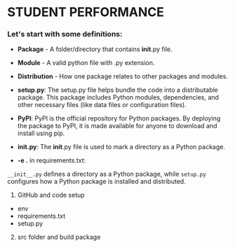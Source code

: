 # STUDENT PERFORMANCE

### Let's start with some definitions:
- **Package** - A folder/directory that contains __init__.py file. 
- **Module** - A valid python file with .py extension. 
- **Distribution** - How one package relates to other packages and modules.


- **setup.py**: The setup.py file helps bundle the code into a distributable package. This package includes Python modules, dependencies, and other necessary files (like data files or configuration files).
- **PyPI**: PyPI is the official repository for Python packages. By deploying the package to PyPI, it is made available for anyone to download and install using pip.
- **__init__.py**: The __init__.py file is used to mark a directory as a Python package.
- **-e .** in requirements.txt: 

`__init__.py` defines a directory as a Python package, while `setup.py` configures how a Python package is installed and distributed.

1. GitHub and code setup
- env
- requirements.txt
- setup.py
2. src folder and build package